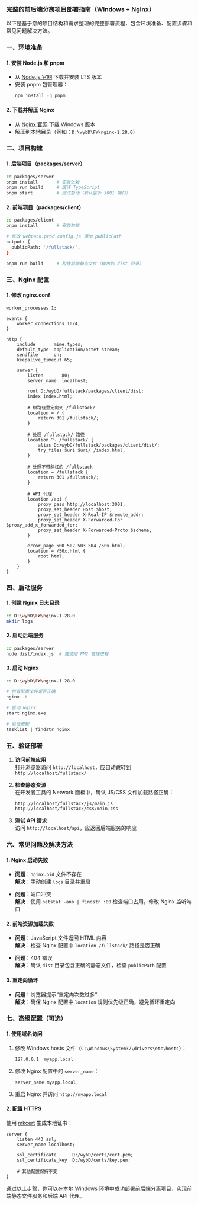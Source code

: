 ### 完整的前后端分离项目部署指南（Windows + Nginx）

以下是基于您的项目结构和需求整理的完整部署流程，包含环境准备、配置步骤和常见问题解决方法。


### **一、环境准备**
#### **1. 安装 Node.js 和 pnpm**
- 从 [Node.js 官网](https://nodejs.org/) 下载并安装 LTS 版本
- 安装 pnpm 包管理器：
  ```bash
  npm install -g pnpm
  ```

#### **2. 下载并解压 Nginx**
- 从 [Nginx 官网](https://nginx.org/en/download.html) 下载 Windows 版本
- 解压到本地目录（例如：`D:\wybD\FW\nginx-1.28.0`）


### **二、项目构建**
#### **1. 后端项目（packages/server）**
```bash
cd packages/server
pnpm install       # 安装依赖
pnpm run build     # 编译 TypeScript
pnpm start         # 测试启动（默认监听 3001 端口）
```

#### **2. 前端项目（packages/client）**
```bash
cd packages/client
pnpm install       # 安装依赖

# 修改 webpack.prod.config.js 添加 publicPath
output: {
  publicPath: '/fullstack/',
}

pnpm run build     # 构建前端静态文件（输出到 dist 目录）
```


### **三、Nginx 配置**
#### **1. 修改 nginx.conf**
```nginx
worker_processes 1;

events {
    worker_connections 1024;
}

http {
    include       mime.types;
    default_type  application/octet-stream;
    sendfile      on;
    keepalive_timeout 65;

    server {
        listen       80;
        server_name  localhost;

        root D:/wybD/fullstack/packages/client/dist;
        index index.html;

        # 根路径重定向到 /fullstack/
        location = / {
            return 301 /fullstack/;
        }

        # 处理 /fullstack/ 路径
        location ^~ /fullstack/ {
            alias D:/wybD/fullstack/packages/client/dist/;
            try_files $uri $uri/ /index.html;
        }

        # 处理不带斜杠的 /fullstack
        location = /fullstack {
            return 301 /fullstack/;
        }

        # API 代理
        location /api {
            proxy_pass http://localhost:3001;
            proxy_set_header Host $host;
            proxy_set_header X-Real-IP $remote_addr;
            proxy_set_header X-Forwarded-For $proxy_add_x_forwarded_for;
            proxy_set_header X-Forwarded-Proto $scheme;
        }

        error_page 500 502 503 504 /50x.html;
        location = /50x.html {
            root html;
        }
    }
}
```


### **四、启动服务**
#### **1. 创建 Nginx 日志目录**
```bash
cd D:\wybD\FW\nginx-1.28.0
mkdir logs
```

#### **2. 启动后端服务**
```bash
cd packages/server
node dist/index.js  # 或使用 PM2 管理进程
```

#### **3. 启动 Nginx**
```bash
cd D:\wybD\FW\nginx-1.28.0

# 检查配置文件是否正确
nginx -t

# 启动 Nginx
start nginx.exe

# 验证进程
tasklist | findstr nginx
```


### **五、验证部署**
1. **访问前端应用**  
   打开浏览器访问 `http://localhost`，应自动跳转到 `http://localhost/fullstack/`

2. **检查静态资源**  
   在开发者工具的 Network 面板中，确认 JS/CSS 文件加载路径正确：
   ```
   http://localhost/fullstack/js/main.js
   http://localhost/fullstack/css/main.css
   ```

3. **测试 API 请求**  
   访问 `http://localhost/api`，应返回后端服务的响应


### **六、常见问题及解决方法**
#### **1. Nginx 启动失败**
- **问题**：`nginx.pid` 文件不存在  
  **解决**：手动创建 `logs` 目录并重启

- **问题**：端口冲突  
  **解决**：使用 `netstat -ano | findstr :80` 检查端口占用，修改 Nginx 监听端口

#### **2. 前端资源加载失败**
- **问题**：JavaScript 文件返回 HTML 内容  
  **解决**：检查 Nginx 配置中 `location /fullstack/` 路径是否正确

- **问题**：404 错误  
  **解决**：确认 `dist` 目录包含正确的静态文件，检查 `publicPath` 配置

#### **3. 重定向循环**
- **问题**：浏览器提示“重定向次数过多”  
  **解决**：确保 Nginx 配置中 `location` 规则优先级正确，避免循环重定向


### **七、高级配置（可选）**
#### **1. 使用域名访问**
1. 修改 Windows hosts 文件（`C:\Windows\System32\drivers\etc\hosts`）：
   ```plaintext
   127.0.0.1  myapp.local
   ```

2. 修改 Nginx 配置中的 `server_name`：
   ```nginx
   server_name myapp.local;
   ```

3. 重启 Nginx 并访问 `http://myapp.local`

#### **2. 配置 HTTPS**
使用 [mkcert](https://github.com/FiloSottile/mkcert) 生成本地证书：
```nginx
server {
    listen 443 ssl;
    server_name localhost;

    ssl_certificate      D:/wybD/certs/cert.pem;
    ssl_certificate_key  D:/wybD/certs/key.pem;

    # 其他配置保持不变
}
```


通过以上步骤，你可以在本地 Windows 环境中成功部署前后端分离项目，实现前端静态文件服务和后端 API 代理。